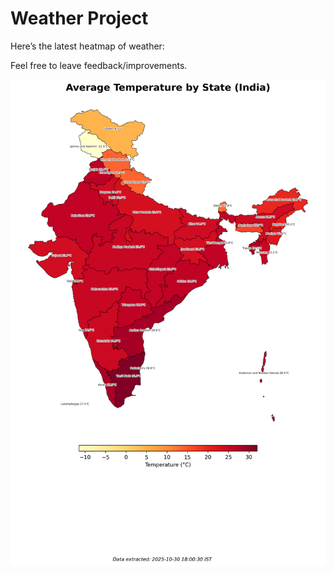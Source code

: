 # Weather Project

Here’s the latest heatmap of weather:

Feel free to leave feedback/improvements.

![India Heatmap](docs/assets/india_heatmap.png?v=035A69)
